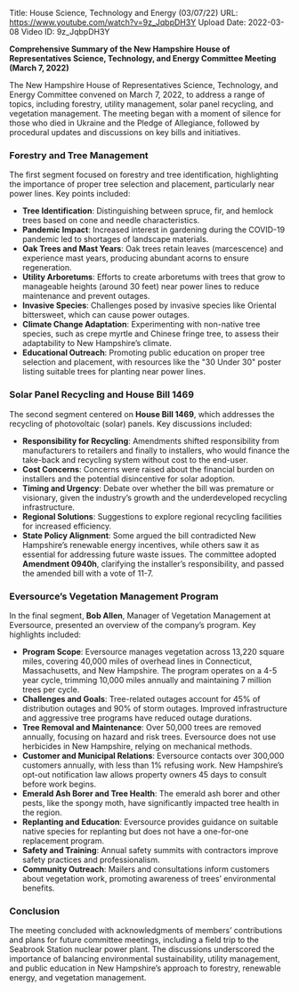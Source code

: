 Title: House Science, Technology and Energy (03/07/22)
URL: https://www.youtube.com/watch?v=9z_JqbpDH3Y
Upload Date: 2022-03-08
Video ID: 9z_JqbpDH3Y

**Comprehensive Summary of the New Hampshire House of Representatives Science, Technology, and Energy Committee Meeting (March 7, 2022)**

The New Hampshire House of Representatives Science, Technology, and Energy Committee convened on March 7, 2022, to address a range of topics, including forestry, utility management, solar panel recycling, and vegetation management. The meeting began with a moment of silence for those who died in Ukraine and the Pledge of Allegiance, followed by procedural updates and discussions on key bills and initiatives.

### Forestry and Tree Management
The first segment focused on forestry and tree identification, highlighting the importance of proper tree selection and placement, particularly near power lines. Key points included:
- **Tree Identification**: Distinguishing between spruce, fir, and hemlock trees based on cone and needle characteristics.
- **Pandemic Impact**: Increased interest in gardening during the COVID-19 pandemic led to shortages of landscape materials.
- **Oak Trees and Mast Years**: Oak trees retain leaves (marcescence) and experience mast years, producing abundant acorns to ensure regeneration.
- **Utility Arboretums**: Efforts to create arboretums with trees that grow to manageable heights (around 30 feet) near power lines to reduce maintenance and prevent outages.
- **Invasive Species**: Challenges posed by invasive species like Oriental bittersweet, which can cause power outages.
- **Climate Change Adaptation**: Experimenting with non-native tree species, such as crepe myrtle and Chinese fringe tree, to assess their adaptability to New Hampshire’s climate.
- **Educational Outreach**: Promoting public education on proper tree selection and placement, with resources like the "30 Under 30" poster listing suitable trees for planting near power lines.

### Solar Panel Recycling and House Bill 1469
The second segment centered on **House Bill 1469**, which addresses the recycling of photovoltaic (solar) panels. Key discussions included:
- **Responsibility for Recycling**: Amendments shifted responsibility from manufacturers to retailers and finally to installers, who would finance the take-back and recycling system without cost to the end-user.
- **Cost Concerns**: Concerns were raised about the financial burden on installers and the potential disincentive for solar adoption.
- **Timing and Urgency**: Debate over whether the bill was premature or visionary, given the industry’s growth and the underdeveloped recycling infrastructure.
- **Regional Solutions**: Suggestions to explore regional recycling facilities for increased efficiency.
- **State Policy Alignment**: Some argued the bill contradicted New Hampshire’s renewable energy incentives, while others saw it as essential for addressing future waste issues.
The committee adopted **Amendment 0940h**, clarifying the installer’s responsibility, and passed the amended bill with a vote of 11-7.

### Eversource’s Vegetation Management Program
In the final segment, **Bob Allen**, Manager of Vegetation Management at Eversource, presented an overview of the company’s program. Key highlights included:
- **Program Scope**: Eversource manages vegetation across 13,220 square miles, covering 40,000 miles of overhead lines in Connecticut, Massachusetts, and New Hampshire. The program operates on a 4-5 year cycle, trimming 10,000 miles annually and maintaining 7 million trees per cycle.
- **Challenges and Goals**: Tree-related outages account for 45% of distribution outages and 90% of storm outages. Improved infrastructure and aggressive tree programs have reduced outage durations.
- **Tree Removal and Maintenance**: Over 50,000 trees are removed annually, focusing on hazard and risk trees. Eversource does not use herbicides in New Hampshire, relying on mechanical methods.
- **Customer and Municipal Relations**: Eversource contacts over 300,000 customers annually, with less than 1% refusing work. New Hampshire’s opt-out notification law allows property owners 45 days to consult before work begins.
- **Emerald Ash Borer and Tree Health**: The emerald ash borer and other pests, like the spongy moth, have significantly impacted tree health in the region.
- **Replanting and Education**: Eversource provides guidance on suitable native species for replanting but does not have a one-for-one replacement program.
- **Safety and Training**: Annual safety summits with contractors improve safety practices and professionalism.
- **Community Outreach**: Mailers and consultations inform customers about vegetation work, promoting awareness of trees’ environmental benefits.

### Conclusion
The meeting concluded with acknowledgments of members’ contributions and plans for future committee meetings, including a field trip to the Seabrook Station nuclear power plant. The discussions underscored the importance of balancing environmental sustainability, utility management, and public education in New Hampshire’s approach to forestry, renewable energy, and vegetation management.
